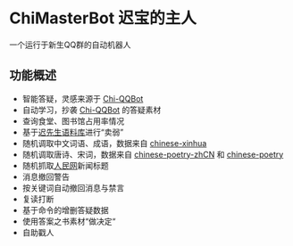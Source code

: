 # ChiMasterBot 迟宝的主人

一个运行于新生QQ群的自动机器人

## 功能概述

- 智能答疑，灵感来源于 [Chi-QQBot](https://github.com/Chi-Task-Force/Chi-QQBot)
- 自动学习，抄袭 [Chi-QQBot](https://github.com/Chi-Task-Force/Chi-QQBot) 的答疑素材
- 查询食堂、图书馆占用率情况
- 基于[迟先生语料库](https://github.com/Chi-Task-Force/Chi-Corpus)进行“卖弱”
- 随机调取中文词语、成语，数据来自 [chinese-xinhua](https://github.com/pwxcoo/chinese-xinhua)
- 随机调取唐诗、宋词，数据来自 [chinese-poetry-zhCN](https://github.com/chinese-poetry/chinese-poetry-zhCN) 和 [chinese-poetry](https://github.com/chinese-poetry/chinese-poetry) 
- 随机抓取[人民网](http://www.people.com.cn/)新闻标题
- 消息撤回警告
- 按关键词自动撤回消息与禁言
- 复读打断
- 基于命令的增删答疑数据
- 使用答案之书素材“做决定“
- 自助戳人